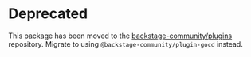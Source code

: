 # Deprecated

This package has been moved to the [backstage-community/plugins](https://github.com/backstage/community-plugins) repository. Migrate to using `@backstage-community/plugin-gocd` instead.
